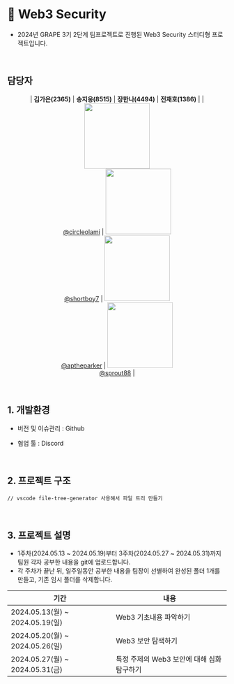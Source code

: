 # 🌊 Web3 Security

- 2024년 GRAPE 3기 2단계 팀프로젝트로 진행된 Web3 Security 스터디형 프로젝트입니다.

<br>

## 담당자

<div align="center">

| **김가은(2365)** | **송지웅(8515)** | **장한나(4494)** | **전재호(1386)** |
| [<img src="https://avatars.githubusercontent.com/u/100764111?v=4" height=150 width=150> <br/> @circleolami](https://github.com/circleolami) | [<img src="https://avatars.githubusercontent.com/u/55657581?v=4" height=150 width=150> <br/> @shortboy7](https://github.com/shortboy7) | [<img src="https://avatars.githubusercontent.com/u/98729115?v=4" height=150 width=150> <br/> @aptheparker](https://github.com/aptheparker) | [<img src="https://avatars.githubusercontent.com/u/106306092?v=4" height=150 width=150> <br/> @sprout88](https://github.com/sprout88) |

</div>

<br>

## 1. 개발환경

- 버전 및 이슈관리 : Github
- 협업 툴 : Discord

  <br>

## 2. 프로젝트 구조

```
// vscode file-tree-generator 사용해서 파일 트리 만들기
```

<br>

## 3. 프로젝트 설명

- 1주차(2024.05.13 ~ 2024.05.19)부터 3주차(2024.05.27 ~ 2024.05.31)까지 팀원 각자 공부한 내용을 git에 업로드합니다.
- 각 주차가 끝난 뒤, 일주일동안 공부한 내용을 팀장이 선별하여 완성된 폴더 1개를 만들고, 기존 임시 폴더를 삭제합니다.

| 기간                            | 내용                                       |
| ------------------------------- | ------------------------------------------ |
| 2024.05.13(월) ~ 2024.05.19(일) | Web3 기초내용 파악하기                     |
| 2024.05.20(월) ~ 2024.05.26(일) | Web3 보안 탐색하기                         |
| 2024.05.27(월) ~ 2024.05.31(금) | 특정 주제의 Web3 보안에 대해 심화 탐구하기 |
